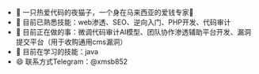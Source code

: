 - 👋 一只热爱代码的夜猫子，一个身在马来西亚的爱钱专家🐾
- 👀 目前已熟悉技能：web渗透、SEO、逆向入门、PHP开发、代码审计
- 🌱 目前正在做的事：微调代码审计AI模型、团队协作渗透辅助平台开发、漏洞提交平台（用于收购通用cms漏洞）
- 💞️ 目前在学习的技能：java
- 😄 联系方式Telegram：@xmsb852

<!---
smallcat9612/smallcat9612 is a ✨ special ✨ repository because its `README.md` (this file) appears on your GitHub profile.
You can click the Preview link to take a look at your changes.
- 📫 How to reach me ...

- ⚡ Fun fact: ...
--->
